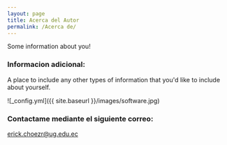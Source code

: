 ```yaml
---
layout: page
title: Acerca del Autor
permalink: /Acerca de/
---
```


Some information about you!

### Informacion adicional:

A place to include any other types of information that you'd like to include about yourself.

![_config.yml]({{ site.baseurl }}/images/software.jpg)
### Contactame mediante el siguiente correo:

[erick.choezr@ug.edu.ec](mailto:email@domain.ec)

